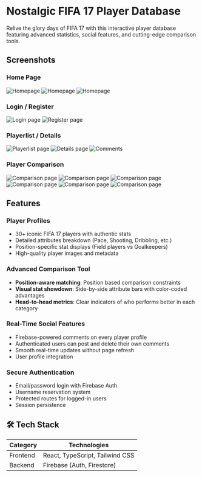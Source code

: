 # Nostalgic FIFA 17 Player Database

Relive the glory days of FIFA 17 with this interactive player database featuring advanced statistics, social features, and cutting-edge comparison tools.

## Screenshots

### Home Page

![Homepage](images/homepage1.png)
![Homepage](images/homepage2.png)
![Homepage](images/homepagefooter.png)

### Login / Register

![Login page](images/login.png)
![Register page](images/register.png)

### Playerlist / Details

![Playerlist page](images/bestplayers.png)
![Details page](images/playerdetails.png)
![Comments](images/comments.png)

### Player Comparison

![Comparison page](images/comparison1.png)
![Comparison page](images/comparison2.png)
![Comparison page](images/comparison3.png)
![Comparison page](images/comparison4.png)
![Comparison page](images/comparison5.png)
![Comparison page](images/comparison6.png)

## Features

### Player Profiles

- 30+ iconic FIFA 17 players with authentic stats
- Detailed attributes breakdown (Pace, Shooting, Dribbling, etc.)
- Position-specific stat displays (Field players vs Goalkeepers)
- High-quality player images and metadata

### Advanced Comparison Tool

- **Position-aware matching**: Position based comparison constraints
- **Visual stat showdown**: Side-by-side attribute bars with color-coded advantages
- **Head-to-head metrics**: Clear indicators of who performs better in each category

### Real-Time Social Features

- Firebase-powered comments on every player profile
- Authenticated users can post and delete their own comments
- Smooth real-time updates without page refresh
- User profile integration

### Secure Authentication

- Email/password login with Firebase Auth
- Username reservation system
- Protected routes for logged-in users
- Session persistence

## 🛠 Tech Stack

| Category | Technologies                    |
| -------- | ------------------------------- |
| Frontend | React, TypeScript, Tailwind CSS |
| Backend  | Firebase (Auth, Firestore)      |
